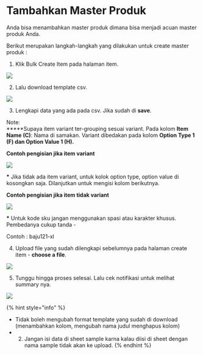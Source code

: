 # Tambahkan Master Produk

Anda bisa menambahkan master produk dimana bisa menjadi acuan master produk Anda.

Berikut merupakan langkah-langkah yang dilakukan untuk create master produk : 

1. Klik Bulk Create Item pada halaman item. 

![](https://s3.amazonaws.com/cdn.freshdesk.com/data/helpdesk/attachments/production/48084850288/original/Jskpc1nAStAvy56AfsPl6i5BpCBdSMgCKA.png?1612289557)

2. Lalu download template csv. 

![](https://s3.amazonaws.com/cdn.freshdesk.com/data/helpdesk/attachments/production/48021328505/original/BbKTzhCmHCcLExm_QwTnAySbUHMG-NjR-g.png?1578038505)

3. Lengkapi data yang ada pada csv. Jika sudah di **save**.

Note:  
**\***Supaya item variant ter-grouping sesuai variant. Pada kolom **Item Name \(C\)**: Nama di samakan. Variant dibedakan pada kolom **Option Type 1 \(F\) dan Option Value 1 \(H\).**

**Contoh pengisian jika item variant**

![](https://s3.amazonaws.com/cdn.freshdesk.com/data/helpdesk/attachments/production/48076128349/original/q55a-Y6aMF9rcz_X_Bd4k4SKZZ4pLjsx3Q.png?1607922965)

**\*** Jika tidak ada item variant, untuk kolok option type, option value di kosongkan saja. Dilanjutkan untuk mengisi kolom berikutnya.

**Contoh pengisian jika item tidak variant**

![](https://s3.amazonaws.com/cdn.freshdesk.com/data/helpdesk/attachments/production/48076128375/original/VSkXCNKVGNoSo_Cs1TsM5RSPBsdE_AiFzA.png?1607922976)

**\*** Untuk kode sku jangan menggunakan spasi atau karakter khusus. Pembedanya cukup tanda - 

  Contoh : baju121-xl

4. Upload file yang sudah dilengkapi sebelumnya pada halaman create item - **choose a file**. 

![](https://s3.amazonaws.com/cdn.freshdesk.com/data/helpdesk/attachments/production/48021339929/original/TQQ3xkWBgjTW9k2rA1dpnicQBkos3lOXAA.png?1578044400)

5. Tunggu hingga proses selesai. Lalu cek notifikasi untuk melihat summary nya. 

![](https://s3.amazonaws.com/cdn.freshdesk.com/data/helpdesk/attachments/production/48021340934/original/uwFX8Qz9ItKTFJhyVwabne85E_2Ueosdxg.png?1578044976)

{% hint style="info" %}
* Tidak boleh mengubah format template yang sudah di download \(menambahkan kolom, mengubah nama judul menghapus kolom\)
* 2. Jangan isi data di sheet sample karna kalau diisi di sheet dengan nama sample tidak akan ke upload.
{% endhint %}

